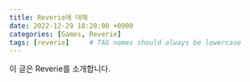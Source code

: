 ```yaml
---
title: Reverie에 대해
date: 2022-12-29 18:20:00 +0900
categories: [Games, Reverie]
tags: [reverie]     # TAG names should always be lowercase
---
```


이 글은 Reverie를 소개합니다.
